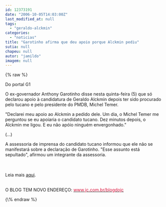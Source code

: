 ```yaml
---
id: 12373191
date: "2006-10-05T14:03:00Z"
last_modified_at: null
tags:
  - "geraldo-alckmin"
categories:
  - "noticias"
title: "Garotinho afirma que deu apoio porque Alckmin pediu"
sutia: null
chapeu: null
autor: "jamildo"
imagem: null
---
```

{\% raw %}
<p>Do portal G1</p>
<p>O ex-governador Anthony Garotinho disse nesta quinta-feira (5) que s&oacute; declarou apoio &agrave; candidatura de Geraldo Alckmin depois ter sido procurado pelo tucano e pelo presidente do PMDB, Michel Temer.</p>
<p>"Declarei meu apoio ao Alckmin a pedido dele. Um dia, o Michel Temer me perguntou se eu apoiaria o candidato tucano. Dez minutos depois, o Alckmin me ligou. E eu n&atilde;o ap&oacute;io ningu&eacute;m envergonhado."</p>
<p>(...)</p>
<p>A assessoria de imprensa do candidato tucano informou que ele n&atilde;o se manifestar&aacute; sobre a declara&ccedil;&atilde;o de Garotinho. "Esse assunto est&aacute; sepultado", afirmou um integrante da assessoria.</p>
<p><br /><br />Leia mais <a href="http://fivenews.sjcc.com.br/&quot;https:/g1.globo.com/Noticias/Eleicoes/0,,AA1299716-6282,00.html&quot;">aqui</a>.</p>
<p><br />O BLOG TEM NOVO ENDERE&Ccedil;O: <a href="http://fivenews.sjcc.com.br/&quot;https:/www.jc.com.br/blogdojc&quot;"><span style="color: crimson;">www.jc.com.br/blogdojc</span></a></p>
{\% endraw %}